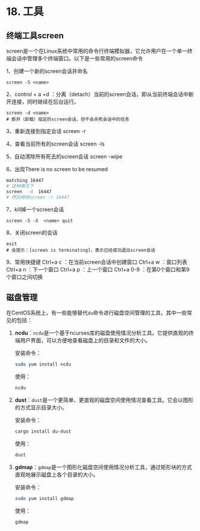 # 18. 工具
## 终端工具screen

screen是一个在Linux系统中常用的命令行终端模拟器，它允许用户在一个单一终端会话中管理多个终端窗口。以下是一些常用的screen命令

1、创建一个新的screen会话并命名
```
screen -S <name>
```
2、control + a +d ：分离（detach）当前的screen会话，即从当前终端会话中断开连接，同时继续在后台运行。
```
screen -d <name>
# 断开（卸载）指定的screen会话，但不会杀死会话中的任务
```

3、重新连接到指定会话
screen -r <name>

4、查看当前所有的screen会话
screen -ls

5、自动清除所有死去的screen会话
screen -wipe

6、出现There is no screen to be resumed 
```bash
matching 16447
# 这种情况下
screen  -d  16447
# 然后继续screen -r 16447
```

7、kill掉一个screen会话

```
screen -S -X  <name> quit
```

8、关闭screen的会话
```
exit 
# 会提示：[screen is terminating]，表示已经成功退出screen会话
```

9、常用快捷键
Ctrl+a c ：在当前screen会话中创建窗口
Ctrl+a w ：窗口列表
Ctrl+a n ：下一个窗口
Ctrl+a p ：上一个窗口
Ctrl+a 0-9 ：在第0个窗口和第9个窗口之间切换

## 磁盘管理
在CentOS系统上，有一些能够替代`du`命令进行磁盘空间管理的工具，其中一些常见的包括：

1. **ncdu**：`ncdu`是一个基于ncurses库的磁盘使用情况分析工具。它提供直观的终端用户界面，可以方便地查看磁盘上的目录和文件的大小。

   安装命令：
   ```bash
   sudo yum install ncdu
   ```

   使用：
   ```bash
   ncdu
   ```

2. **dust**：`dust`是一个更简单、更直观的磁盘空间使用情况查看工具。它会以图形的方式显示目录大小。

   安装命令：
   ```bash
   cargo install du-dust
   ```

   使用：
   ```bash
   dust
   ```

3. **gdmap**：`gdmap`是一个图形化磁盘空间使用情况分析工具，通过矩形块的方式直观地展示磁盘上各个目录的大小。

   安装命令：
   ```bash
   sudo yum install gdmap
   ```

   使用：
   ```bash
   gdmap
   ```
